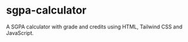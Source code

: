 # sgpa-calculator
A SGPA calculator with grade and credits using HTML, Tailwind CSS and JavaScript.
